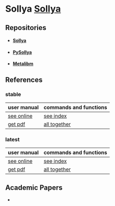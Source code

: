 # Sollya [Sollya](http://sollya.gforge.inria.fr/)

## Repositories

- #### [Sollya](http://sollya.gforge.inria.fr/)
- #### [PySollya](https://gitlab.com/metalibm-dev/pythonsollya/)
- #### [Metalibm](http://www.metalibm.org/)

## References

### stable


|            user manual | commands and functions |
|:-----------------------|:-----------------------|
| [see online](http://sollya.gforge.inria.fr/sollya-7.0/sollya.php)           | [see index](http://sollya.gforge.inria.fr/sollya-7.0/help.php?name=listOfCommands) |
| [get pdf](https://gforge.inria.fr/frs/download.php/file/37750/sollya.pdf)  | [all together](http://sollya.gforge.inria.fr/sollya-7.0/help.php) |

### latest

|            user manual | commands and functions |
|:-----------------------|:-----------------------|
| [see online](http://sollya.gforge.inria.fr/sollya-weekly/sollya.php)           | [see index](http://sollya.gforge.inria.fr/sollya-weekly/help.php?name=listOfCommands) |
| [get pdf](https://gforge.inria.fr/sollya-weekly/sollya.pdf)  | [all together](http://sollya.gforge.inria.fr/sollya-weekly/help.php) |


## Academic Papers
-
